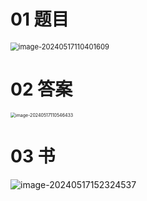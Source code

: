 # 01 题目

<img src="https://cvp.oss-cn-shanghai.aliyuncs.com/picgo/202405171104670.png" alt="image-20240517110401609" style="zoom:80%;" />



# 02 答案

<img src="https://cvp.oss-cn-shanghai.aliyuncs.com/picgo/202405171105506.png" alt="image-20240517110546433" style="zoom:50%;" />

# 03 书

![image-20240517152324537](https://cvp.oss-cn-shanghai.aliyuncs.com/picgo/202405171523475.png)